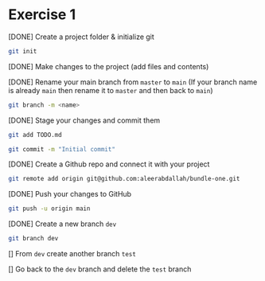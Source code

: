 # Exercise 1

[DONE] Create a project folder & initialize git

```sh
git init
```

[DONE] Make changes to the project (add files and contents)

[DONE] Rename your main branch from `master` to `main` (If your branch name is already `main` then rename it to `master` and then back to `main`)

```sh
git branch -m <name>
```

[DONE] Stage your changes and commit them

```sh
git add TODO.md

git commit -m "Initial commit"
```

[DONE] Create a Github repo and connect it with your project

```sh
git remote add origin git@github.com:aleerabdallah/bundle-one.git
```

[DONE] Push your changes to GitHub

```sh
git push -u origin main
```

[DONE] Create a new branch `dev`

```sh
git branch dev
```

[] From `dev` create another branch `test`

[] Go back to the `dev` branch and delete the `test` branch
